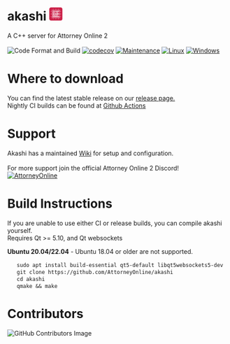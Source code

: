 # akashi <img src="https://github.com/AttorneyOnline/akashi/blob/master/akashi/resource/icon/256.png" width=30 height=30>
A C++ server for Attorney Online 2<br><br>
![Code Format and Build](https://github.com/AttorneyOnline/akashi/actions/workflows/main.yml/badge.svg?event=push) [![codecov](https://codecov.io/gh/AttorneyOnline/akashi/branch/coverage/graph/badge.svg?token=KOVC6GR22B)](https://codecov.io/gh/AttorneyOnline/akashi) [![Maintenance](https://img.shields.io/badge/Maintained%3F-yes-green.svg)](https://GitHub.com/AttorneyOnline/akashi/graphs/commit-activity) [![Linux](https://svgshare.com/i/Zhy.svg)](https://svgshare.com/i/Zhy.svg) [![Windows](https://svgshare.com/i/ZhY.svg)](https://svgshare.com/i/ZhY.svg)<br>

# Where to download
You can find the latest stable release on our [release page.](https://github.com/AttorneyOnline/akashi/releases)<br>
Nightly CI builds can be found at [Github Actions](https://github.com/AttorneyOnline/akashi/actions)<br>

# Support
Akashi has a maintained [Wiki](https://github.com/AttorneyOnline/akashi/wiki) for setup and configuration.<br><br>
For more support join the official Attorney Online 2 Discord!<br>
[![AttorneyOnline](https://discordapp.com/api/guilds/278529040497770496/widget.png?style=banner2)](https://discord.gg/wWvQ3pw)

# Build Instructions
If you are unable to use either CI or release builds, you can compile akashi yourself.<br>
Requires Qt >= 5.10, and Qt websockets

**Ubuntu 20.04/22.04** - Ubuntu 18.04 or older are not supported.
```
   sudo apt install build-essential qt5-default libqt5websockets5-dev
   git clone https://github.com/AttorneyOnline/akashi
   cd akashi
   qmake && make
```

# Contributors
![GitHub Contributors Image](https://contrib.rocks/image?repo=AttorneyOnline/akashi)
